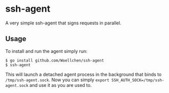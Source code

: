 # ssh-agent

A very simple ssh-agent that signs requests in parallel.

## Usage

To install and run the agent simply run:

```shell
$ go install github.com/Woellchen/ssh-agent
$ ssh-agent
```

This will launch a detached agent process in the background that binds to `/tmp/ssh-agent.sock`.
Now you can simply `export SSH_AUTH_SOCK=/tmp/ssh-agent.sock` and use it as you are used to.
